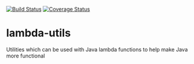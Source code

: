 [![Build Status](https://travis-ci.org/rsromanojr/lambda-utils.svg?branch=master)](https://travis-ci.org/rsromanojr/lambda-utils)
[![Coverage Status](https://coveralls.io/repos/rsromanojr/lambda-utils/badge.svg?branch=master&service=github)](https://coveralls.io/github/rsromanojr/lambda-utils?branch=master)

# lambda-utils
Utilities which can be used with Java lambda functions to help make Java more functional 
